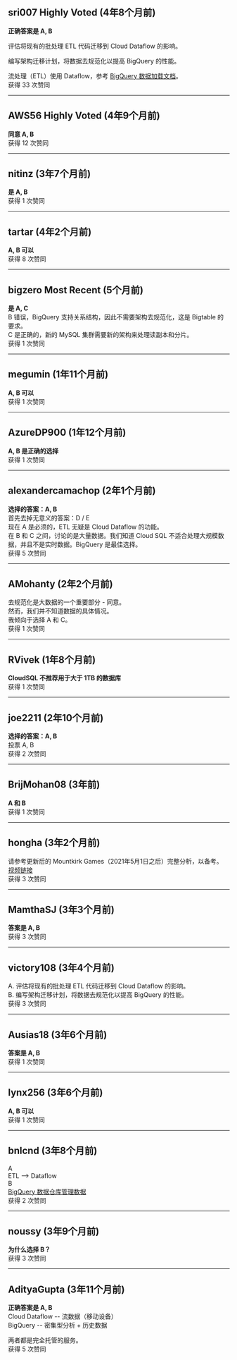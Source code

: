 ## sri007 Highly Voted (4年8个月前)
**正确答案是 A, B**

评估将现有的批处理 ETL 代码迁移到 Cloud Dataflow 的影响。

编写架构迁移计划，将数据去规范化以提高 BigQuery 的性能。

流处理（ETL）使用 Dataflow，参考 [BigQuery 数据加载文档](https://cloud.google.com/bigquery/docs/loading-data#loading_denormalized_nested_and_repeated_data)。  
获得 33 次赞同

---

## AWS56 Highly Voted (4年9个月前)
**同意 A, B**  
获得 12 次赞同

---

## nitinz (3年7个月前)
**是 A, B**  
获得 1 次赞同

---

## tartar (4年2个月前)
**A, B 可以**  
获得 8 次赞同

---

## bigzero Most Recent (5个月前)
**是 A, C**  
B 错误，BigQuery 支持关系结构，因此不需要架构去规范化，这是 Bigtable 的要求。  
C 是正确的，新的 MySQL 集群需要新的架构来处理读副本和分片。  
获得 1 次赞同

---

## megumin (1年11个月前)
**A, B 可以**  
获得 1 次赞同

---

## AzureDP900 (1年12个月前)
**A, B 是正确的选择**  
获得 1 次赞同

---

## alexandercamachop (2年1个月前)
**选择的答案：A, B**  
首先去掉无意义的答案：D / E  
现在 A 是必须的，ETL 无疑是 Cloud Dataflow 的功能。  
在 B 和 C 之间，讨论的是大量数据。我们知道 Cloud SQL 不适合处理大规模数据，并且不是实时数据。BigQuery 是最佳选择。  
获得 5 次赞同

---

## AMohanty (2年2个月前)
去规范化是大数据的一个重要部分 - 同意。  
然而，我们并不知道数据的具体情况。  
我倾向于选择 A 和 C。  
获得 1 次赞同

---

## RVivek (1年8个月前)
**CloudSQL 不推荐用于大于 1TB 的数据库**  
获得 1 次赞同

---

## joe2211 (2年10个月前)
**选择的答案：A, B**  
投票 A, B  
获得 2 次赞同

---

## BrijMohan08 (3年前)
**A 和 B**  
获得 1 次赞同

---

## hongha (3年2个月前)
请参考更新后的 Mountkirk Games（2021年5月1日之后）完整分析，以备考。  
[视频链接](https://www.youtube.com/watch?v=1w1olPjlPZY&t=6s)  
获得 3 次赞同

---

## MamthaSJ (3年3个月前)
**答案是 A, B**  
获得 3 次赞同

---

## victory108 (3年4个月前)
A. 评估将现有的批处理 ETL 代码迁移到 Cloud Dataflow 的影响。  
B. 编写架构迁移计划，将数据去规范化以提高 BigQuery 的性能。  
获得 3 次赞同

---

## Ausias18 (3年6个月前)
**答案是 A, B**  
获得 1 次赞同

---

## lynx256 (3年6个月前)
**A, B 可以**  
获得 1 次赞同

---

## bnlcnd (3年8个月前)
A  
ETL --> Dataflow  
B  
[BigQuery 数据仓库管理数据](https://cloud.google.com/solutions/bigquery-data-warehouse#managing_data)  
获得 2 次赞同

---

## noussy (3年9个月前)
**为什么选择 B？**  
获得 3 次赞同

---

## AdityaGupta (3年11个月前)
**正确答案是 A, B**  
Cloud Dataflow -- 流数据（移动设备）  
BigQuery -- 密集型分析 + 历史数据

两者都是完全托管的服务。  
获得 5 次赞同
